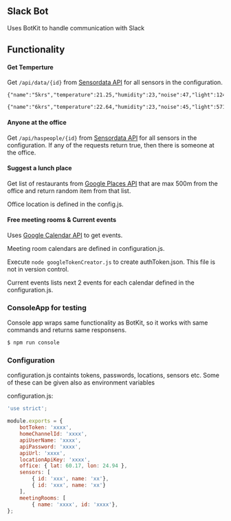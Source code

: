 Slack Bot
------------------------------

Uses BotKit to handle communication with Slack

## Functionality

#### Get Temperture

Get `/api/data/{id}` from [Sensordata API](https://github.com/ttu/sensordata-node-restapi) for all sensors in the configuration.

```
{"name":"5krs","temperature":21.25,"humidity":23,"noise":47,"light":124}

{"name":"6krs","temperature":22.64,"humidity":23,"noise":45,"light":571}
``` 
#### Anyone at the office

Get `/api/haspeople/{id}` from [Sensordata API](https://github.com/ttu/sensordata-node-restapi) for all sensors in the configuration. If any of the requests return true, then there is someone at the office.

#### Suggest a lunch place 

Get list of restaurants from [Google Places API](https://developers.google.com/places/web-service/search) that are max 500m from the office and return random item from that list.

Office location is defined in the config.js. 

#### Free meeting rooms & Current events

Uses [Google Calendar API](https://developers.google.com/google-apps/calendar/quickstart/nodejs) to get events.

Meeting room calendars are defined in configuration.js.

Execute `node googleTokenCreator.js` to create authToken.json. This file is not in version control.

Current events lists next 2 events for each calendar defined in the configuration.js.

### ConsoleApp for testing

Console app wraps same functionality as BotKit, so it works with same commands and returns same responsens.

```sh
$ npm run console
```

### Configuration

configuration.js containts tokens, passwords, locations, sensors etc. Some of these can be given also as environment variables

configuration.js:
```js
'use strict';

module.exports = {
    botToken: 'xxxx',
    homeChannelId: 'xxxx',
    apiUserName: 'xxxx',
    apiPassword: 'xxxx',
    apiUrl: 'xxxx',
    locationApiKey: 'xxxx',
    office: { lat: 60.17, lon: 24.94 },
    sensors: [ 
        { id: 'xxx', name: 'xx'},
        { id: 'xxx', name: 'xx'}        
    ],
    meetingRooms: [
        { name: 'xxxx', id: 'xxxx'},
};
```
